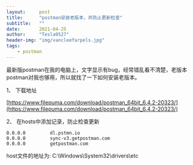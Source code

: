 ```yaml
---
layout:     post
title:      "postman安装老版本，并防止更新检查"
subtitle:   ""
date:       2021-04-25
author:     "Tesla9527"
header-img: "img/vancleefarpels.jpg"
tags:
    - postman
---
```



最新版postman在我的电脑上，文字显示有bug，经常错乱看不清楚，老版本postman对我也够用，所以就找了一下如何安装老版本。


1、 下载地址

[https://www.filepuma.com/download/postman_64bit_6.4.2-20323/](https://www.filepuma.com/download/postman_64bit_6.4.2-20323/)

2、 在hosts中添加记录，防止检查更新

```
0.0.0.0         dl.pstmn.io
0.0.0.0         sync-v3.getpostman.com
0.0.0.0         getpostman.com
```

host文件的地址为: C:\Windows\System32\drivers\etc